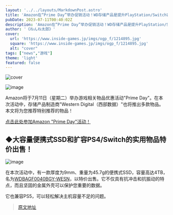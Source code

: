 ```yaml
---
layout: '../../layouts/MarkdownPost.astro'
title: 'Amazon在“Prime Day”举办促销活动！WD存储产品是提升PlayStation/Switch容量的必备品，现在有优惠价'
pubDate: 2023-07-11T00:40:02Z
description: 'Amazon在“Prime Day”举办促销活动！WD存储产品是提升PlayStation/Switch容量的必备品，现在有优惠价'
author: '《ねんね太郎》'
cover:
  url: 'https://www.inside-games.jp/imgs/ogp_f/1214895.jpg'
  square: 'https://www.inside-games.jp/imgs/ogp_f/1214895.jpg'
  alt: "cover"
tags: ["news","游戏"]
theme: 'light'
featured: false
---
```


![cover](https://www.inside-games.jp/imgs/ogp_f/1214895.jpg)

![image](https://www.inside-games.jp/imgs/zoom/1214893.png)

Amazon将于7月11日（星期二）举办游戏相关物品优惠活动"Prime Day"。在本次活动中，存储产品制造商"Western Digital（西部数据）"也将推出多款物品。本文将为您推荐特别推荐的物品！

[点击此处参加Amazon "Prime Day"活动！](https://amzn.to/3pHRtYu)

## ◆大容量便携式SSD和扩容PS4/Switch的实用物品特价出售！

![image](https://www.inside-games.jp/imgs/zoom/1214890.jpg)

在本次活动中，有一款厚度为9mm、重量为45.7g的便携式SSD，容量高达4TB，名为[WDBAGF0040BGY-WESN](https://amzn.to/44wYrya)，以特价出售。它不仅具有抗冲击和抗振动的特点，而且坚固的金属外壳可以保护您重要的数据。

它也兼容PS5，可以轻松解决主机容量不足的问题。

>[原文地址](https://www.inside-games.jp/article/2023/07/11/147124.html)  